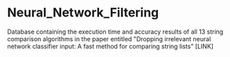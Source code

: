 # Neural_Network_Filtering
Database containing the execution time and accuracy results of all 13 string comparison algorithms in the paper entitled "Dropping irrelevant neural network classifier input: A fast method for comparing string lists" [LINK]
